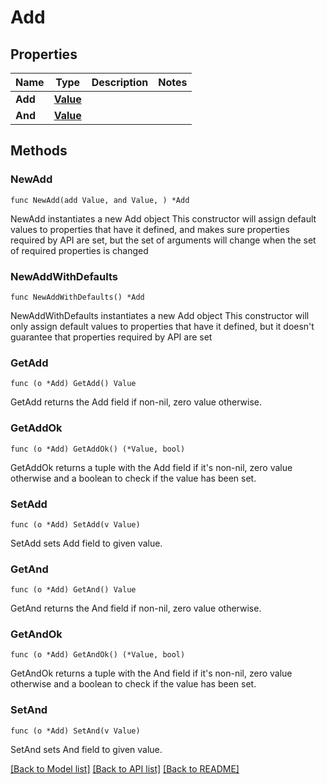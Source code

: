 # Add

## Properties

Name | Type | Description | Notes
------------ | ------------- | ------------- | -------------
**Add** | [**Value**](Value.md) |  | 
**And** | [**Value**](Value.md) |  | 

## Methods

### NewAdd

`func NewAdd(add Value, and Value, ) *Add`

NewAdd instantiates a new Add object
This constructor will assign default values to properties that have it defined,
and makes sure properties required by API are set, but the set of arguments
will change when the set of required properties is changed

### NewAddWithDefaults

`func NewAddWithDefaults() *Add`

NewAddWithDefaults instantiates a new Add object
This constructor will only assign default values to properties that have it defined,
but it doesn't guarantee that properties required by API are set

### GetAdd

`func (o *Add) GetAdd() Value`

GetAdd returns the Add field if non-nil, zero value otherwise.

### GetAddOk

`func (o *Add) GetAddOk() (*Value, bool)`

GetAddOk returns a tuple with the Add field if it's non-nil, zero value otherwise
and a boolean to check if the value has been set.

### SetAdd

`func (o *Add) SetAdd(v Value)`

SetAdd sets Add field to given value.


### GetAnd

`func (o *Add) GetAnd() Value`

GetAnd returns the And field if non-nil, zero value otherwise.

### GetAndOk

`func (o *Add) GetAndOk() (*Value, bool)`

GetAndOk returns a tuple with the And field if it's non-nil, zero value otherwise
and a boolean to check if the value has been set.

### SetAnd

`func (o *Add) SetAnd(v Value)`

SetAnd sets And field to given value.



[[Back to Model list]](../README.md#documentation-for-models) [[Back to API list]](../README.md#documentation-for-api-endpoints) [[Back to README]](../README.md)


